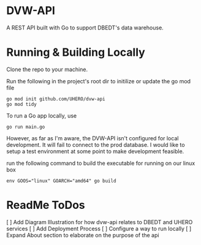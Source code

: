# DVW-API
A REST API built with Go to support DBEDT's data warehouse.

# Running & Building Locally
Clone the repo to your machine.

Run the following in the project's root dir to initilize or update the go mod file
```
go mod init github.com/UHERO/dvw-api
go mod tidy
```

To run a Go app locally, use
```
go run main.go
```

However, as far as I'm aware, the DVW-API isn't configured for local development. It will fail to connect to the prod database. I would like to setup a test environment at some point to make development feasible.

run the following command to build the executable for running on our linux box
```
env GOOS="linux" GOARCH="amd64" go build
```

# ReadMe ToDos
[ ] Add Diagram Illustration for how dvw-api relates to DBEDT and UHERO services
[ ] Add Deployment Process
[ ] Configure a way to run locally
[ ] Expand About section to elaborate on the purpose of the api